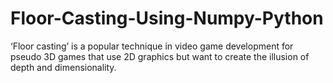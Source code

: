 # Floor-Casting-Using-Numpy-Python
‘Floor casting’ is a popular technique in video game development for pseudo 3D games that use 2D graphics but want to create the illusion of depth and dimensionality. 
